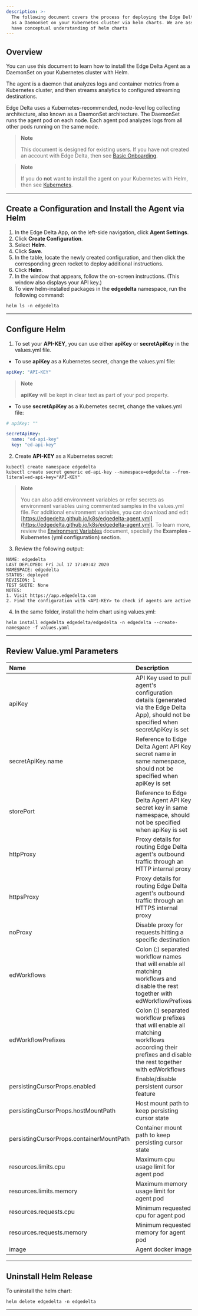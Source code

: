 ```yaml
---
description: >-
  The following document covers the process for deploying the Edge Delta agent
  as a DaemonSet on your Kubernetes cluster via helm charts. We are assuming you
  have conceptual understanding of helm charts
---
```


## Overview

You can use this document to learn how to install the Edge Delta Agent as a DaemonSet on your Kubernetes cluster with Helm.

The agent is a daemon that analyzes logs and container metrics from a Kubernetes cluster, and then streams analytics to configured streaming destinations.

Edge Delta uses a Kubernetes-recommended, node-level log collecting architecture, also known as a DaemonSet architecture. The DaemonSet runs the agent pod on each node. Each agent pod analyzes logs from all other pods running on the same node.

> **Note**
>
> This document is designed for existing users. If you have not created an account with Edge Delta, then see [Basic Onboarding](../basic-onboarding.md).

> **Note**
>
> If you do **not** want to install the agent on your Kubernetes with Helm, then see [Kubernetes](kubernetes.md).

***


## Create a Configuration and Install the Agent via Helm

1. In the Edge Delta App, on the left-side navigation, click **Agent Settings**.
2. Click **Create Configuration**.
3. Select **Helm**.
4. Click **Save**.  
5. In the table, locate the newly created configuration, and then click the corresponding green rocket to deploy additional instructions.
6. Click **Helm**.
7. In the window that appears, follow the on-screen instructions. (This window also displays your API key.)
8. To view helm-installed packages in the **edgedelta** namespace, run the following command:

```
helm ls -n edgedelta
```

***


## Configure Helm

1. To set your **API-KEY**, you can use either **apiKey** or **secretApiKey** in the values.yml file.

  - To use **apiKey** as a Kubernetes secret, change the values.yml file:

```yaml
apiKey: "API-KEY"
```

> **Note**
>
> **apiKey** will be kept in clear text as part of your pod property.

  - To use **secretApiKey** as a Kubernetes secret, change the values.yml file:

```yaml
# apiKey: ""

secretApiKey:
  name: "ed-api-key"
  key: "ed-api-key"
```

2. Create **API-KEY** as a Kubernetes secret:

```
kubectl create namespace edgedelta
kubectl create secret generic ed-api-key --namespace=edgedelta --from-literal=ed-api-key="API-KEY"
```

> **Note**
>
> You can also add environment variables or refer secrets as environment variables using commented samples in the values.yml file. For additional environment variables, you can download and edit [https://edgedelta.github.io/k8s/edgedelta-agent.yml](https://edgedelta.github.io/k8s/edgedelta-agent.yml). 
> To learn more, review the [Environment Variables](https://docs.edgedelta.com/installation/environment-variables/) document, specially the **Examples - Kubernetes (yml configuration) section**.

3. Review the following output:

```
NAME: edgedelta
LAST DEPLOYED: Fri Jul 17 17:49:42 2020
NAMESPACE: edgedelta
STATUS: deployed
REVISION: 1
TEST SUITE: None
NOTES:
1. Visit https://app.edgedelta.com
2. Find the configuration with <API-KEY> to check if agents are active
```


4. In the same folder, install the helm chart using values.yml:

```
helm install edgedelta edgedelta/edgedelta -n edgedelta --create-namespace -f values.yaml
```

***

## Review Value.yml Parameters

| Name | Description | Example Value |
| :--- | :--- | :--- |
| apiKey | API Key used to pull agent's configuration details (generated via the Edge Delta App), should not be specified when secretApiKey is set | "8d32..." |
| secretApiKey.name | Reference to Edge Delta Agent API Key secret name in same namespace, should not be specified when apiKey is set | "ed-api-key" |
| storePort | Reference to Edge Delta Agent API Key secret key in same namespace, should not be specified when apiKey is set | "ed-api-key" |
| httpProxy | Proxy details for routing Edge Delta agent's outbound traffic through an HTTP internal proxy | "http://127.0.0.1:3128" |
| httpsProxy | Proxy details for routing Edge Delta agent's outbound traffic through an HTTPS internal proxy | "https://127.0.0.1:3128" |
| noProxy | Disable proxy for requests hitting a specific destination | "https://your-endpoint.com" |
| edWorkflows | Colon (:) separated workflow names that will enable all matching workflows and disable the rest together with edWorkflowPrefixes | "billing-workflow:error-workflow" |
| edWorkflowPrefixes | Colon (:) separated workflow prefixes that will enable all matching workflows according their prefixes and disable the rest together with edWorkflows | "billing:error" |
| persistingCursorProps.enabled | Enable/disable persistent cursor feature | false |
| persistingCursorProps.hostMountPath | Host mount path to keep persisting cursor state | /var/lib/edgedelta |
| persistingCursorProps.containerMountPath | Container mount path to keep persisting cursor state | /var/lib/edgedelta |
| resources.limits.cpu | Maximum cpu usage limit for agent pod | 1000m |
| resources.limits.memory | Maximum memory usage limit for agent pod | 512Mi |
| resources.requests.cpu| Minimum requested cpu for agent pod | 200m |
| resources.requests.memory | Minimum requested memory for agent pod |256Mi |
| image | Agent docker image | edgedelta/agent |

***

## Uninstall Helm Release

To uninstall the helm chart:

```
helm delete edgedelta -n edgedelta
```

***
